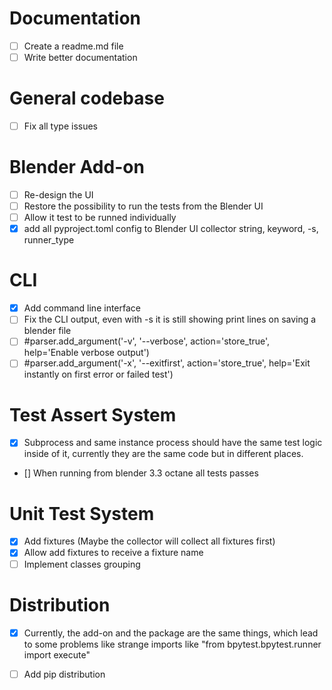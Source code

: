 
# Documentation

- [ ] Create a readme.md file
- [ ] Write better documentation

# General codebase

- [ ] Fix all type issues

# Blender Add-on

- [ ] Re-design the UI
- [ ] Restore the possibility to run the tests from the Blender UI
- [ ] Allow it test to be runned individually
- [x] add all pyproject.toml config to Blender UI
    collector string, keyword, -s, runner_type

# CLI

- [x] Add command line interface
- [ ] Fix the CLI output, even with -s it is still showing print lines on saving a blender file
- [ ] #parser.add_argument('-v', '--verbose', action='store_true', help='Enable verbose output')
- [ ] #parser.add_argument('-x', '--exitfirst', action='store_true', help='Exit instantly on first error or failed test')

# Test Assert System

- [x] Subprocess and same instance process should have the same test 
    logic inside of it, currently they are the same code but in different places.
- [] When running from blender 3.3 octane all tests passes

# Unit Test System

- [x] Add fixtures (Maybe the collector will collect all fixtures first)
- [x] Allow add fixtures to receive a fixture name
- [ ] Implement classes grouping

# Distribution

- [x] Currently, the add-on and the package are the same things, 
    which lead to some problems like strange imports like "from bpytest.bpytest.runner import execute"
- [ ] Add pip distribution




